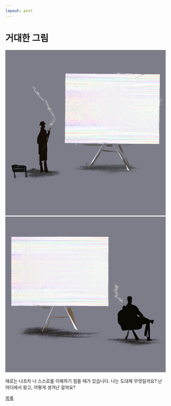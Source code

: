 ```yaml
---
layout: post
---
```

# 거대한 그림

![b1](./220927.png)
![b2](./221009.png)

때로는 나조차 나 스스로를 이해하기 힘들 때가 있습니다. 나는 도대체 무엇일까요? 난 어디에서 왔고, 어떻게 생겨난 걸까요?

<div class="pagination">
  <a href="{{ '/List/BP/bp.html' | relative_url }}" class="prev-button" data-turbo="true">목록</a>
</div>